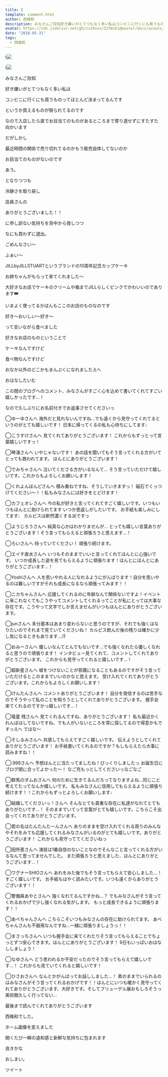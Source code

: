 ```yaml
---
title: E
template: comment.html
author: 西條和
description: みなさんご存知好き嫌いがとてつもなく多い私はコンビニに行くにも買うものってほとんど決まってるんですというか...
avatar: https://cdn.jsdelivr.net/gh/zzzhxxx/227WiKi@master/docs/assets/photo/avatar/nagomi.jpg
date: "2018-05-31"
tags:
  - 西條和
---
```


!![](https://cdn.jsdelivr.net/gh/227WiKi/227WiKi-image@master/blog-image/nagomi-2018-05-31_1.jpg)

!![](https://cdn.jsdelivr.net/gh/227WiKi/227WiKi-image@master/blog-image/nagomi-2018-05-31_2.jpg)
















みなさんご存知








好き嫌いがとてつもなく多い私は










コンビニに行くにも買うものってほとんど決まってるんです










というか買えるものが限られてるのです













なので入店したら直でお目当てのものがあるところまで寄り道せずにすたすた向かいます












だがしかし






最近時間の関係で売り切れてるのかもう販売自体してないのか





お目当てのものがないのです











あう。








となりつつも









冷静さを取り戻し








店員さんの







ありがとうございました！！








に申し訳ない気持ちを背中から発しつつ









なにも買わずに退出。








ごめんなさい〜













ふぁい〜

























JILLbyJILLSTUARTというブランドの10周年記念カップケーキ











お姉ちゃんがもらって来てくれました〜











大好きなお店でケーキのクリームや箱までJILLらしくピンクでかわいいのであります🎟












いまよく使ってるかばんもここのお店のものなのです













好き〜おいしい〜好き〜









って言いながら食べました












好きなお店のものということで






ケーキなんですけど









食べ物なんですけど












おなか以外のどこかもまんぷくになれましたえへ


















おはなしたいむ





この間のブログへのコメント、みなさんがすごく心を込めて書いてくれてすごい嬉しかったです…！




なので久しぶりにお名前付きでお返事させてくださいっ








◯ゆーゆさんへ
海外だと見れないんですね…でも遠くから見守ってくれてるというのがとても嬉しいです！
日本に帰ってくるの私も心待ちにしてます♩






◯こうすけさんへ
見てくれてありがとうございます！
これからもずっとって言葉嬉しいですっ！





◯琴浦さんへ
いやじゃないです！
あの話を聞いてもそう言ってくれる方がいてとっても救われてます。
ほんとにありがとうございます！








◯でみちゃさんへ
泣いてくださる方がいるなんて…
そう言っていただけて嬉しいです。これからもよろしくお願いします！





◯くれよんぼんどさんへ
積み重ねですね、そうしていきますっ！
磁石でくっつけてください〜！！私もみなさんには好きをとどけます！







◯カフェオレさんへ
今の私が好きと言ってくれてすごく嬉しいです。いつもいつもほんとに助けられてます
いつか恩返しがしたいです。
お手紙も楽しみにしてます♩
カルピスは断然濃くする派ですっ







◯ようじろうさんへ
純真な心かはわかりませんが…
とっても嬉しい言葉ありがとうございます！そう言ってもらえると頑張ろうと思えます…！






◯ろいさんへ
待っていてください！
頑張り続けます。






◯エイチ直水さんへ
いつもそのままでいいと言ってくれてほんとに心強いです。
いつか成長した姿を見てもらえるように頑張ります！ほんとにほんとにありがとうございます…！







◯Yoshiさんへ
人を思いやれる人になれるようにがんばります！自分を思いやるのは難しいですがそれも成長になるなら頑張ってみます！！






◯ニカちゃんさんへ
応援してくれるのに年齢なんて関係ないですよ！イベントに来これなくてもこうやってコメントしてくれるってことが私にとっては大事な存在です。こうやって文字でしか言えませんがいつもほんとにありがとうございます。








◯junさんへ
多分基本はあまり変わらないと思うのですが、それでも強くはなりたいのでそれまで見ていてくださいね！
カルピス飲んだ後の残りは確かに少し気になるときもあります…汗







◯おみーさんへ
優しいなんてとんでもないです…でも強くなれたら優しくなれると思うので頑張ります！
インタビュー見てくれて、コメントしてくれてありがとうございます。
これからも見守ってくれると嬉しいです…！







◯超新星さんへ
嘘をつけないことが邪魔になることもあるのですがそう言っていただけるとこのままでいいのかなと思えます。
受け入れてくれてありがとうございます。これからもよろしくお願いします！








◯けんたんさんへ
コメントありがとうございます！
自分を発信するのは苦手なのでそうやって私のことを知ろうとしてくれてありがとうございます。
握手会来てくれるのですかっ嬉しいです…！








◯竜童 残さんへ
見てくれるんですね、ありがとうございます！
私も最近かくれんぼはしてないですね、でも人がいないところを常に探してるので得意かもですっえへ
ではな〜







◯そしるみさんへ
共感してもらえてすごく嬉しいです。
伝えようとしてくれてありがとうございます！
お手紙書いてくれるのですか？もしもらえたら大事に読みますね！！







◯.999さんへ
予想ほんとに当たってましたね！びっくりしましたっ
お誕生日にブログ間に合ってよかった〜！
なご充もっとしてくださいっなごなご








◯群馬のダムおさんへ
何のために生きてるんだろってなりますよね…同じこと考えてたってなんか嬉しいです。
私もみなさんに信用してもらえるように頑張り続けます！！これからもずっとよろしくお願いします♩






◯結婚してくださいっ！さんへ
そんなとても貴重な存在に私達がなれてとてもありがたいです…！
そのままでいてって言葉がとても嬉しいです。こちらこそ出会ってくれてありがとうございます。





◯君の名はたんたんたーんさんへ
ありのままを受け入れてくれる周りのみんなやそれをみても応援してくれるみなさんがいるのがとても嬉しいです。ありがとうございます！
これからも見守っててくださいねっ







◯田所恵さんへ
演技は1番自信のないことなのでそんなこと言ってくれる方がいるなんて思ってませんでした。
また頑張ろうと思えました、ほんとにありがとうございます…！






◯ワグナーSHIOさんへ
あれをみた後でもそう言ってもらえて安心しました…！すごく嬉しいです。
お手紙もはやく読みたいです。いつも遠くからありがとうございます！！







◯警備員あやとさんへ
強くなれてるんですかね…？
でもみなさんがそう言ってくれるおかげで少し強くなれる気がします。
もっと成長できるように頑張ります！！







◯あべちゃんさんへ
こちらこそいつもみなさんの存在に助けられてます。
あべちゃんさんも不器用なんですね…一緒に頑張りましょうっ！！







◯まさっちさんへ
いつも握手会に来てくれたりそう言ってもらえることでちょっとずつ安心できます。ほんとにありがとうございます！
9日もいっぱいおはなししましょう！







◯なゆさんへ
どう思われるか不安だったのでそう言ってもらえて嬉しいです…！
これからも見ていてくれると嬉しいです！







◯ひさおさんへ
なんとかがんばってお話ししました…！
素のままでいられるのはみなさんがそう言ってくれるおかげです！！ほんとにいつも暖かく見守ってくれてありがとうございます、大好きです。そしてブリューゲル展おもしろそうっ美術館久しく行ってない…














最後まで読んでくれてありがとうございます












西條和でした。










ホーム画像を変えました














開くたび一瞬の違和感と新鮮な気持ちに包まれます









良きかな













おしまい。


ツイート



